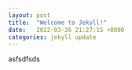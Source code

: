 ```yaml
---
layout: post
title:  "Welcome to Jekyll!"
date:   2022-03-26 21:27:15 +0000
categories: jekyll update
---
```


asfsdfsds
